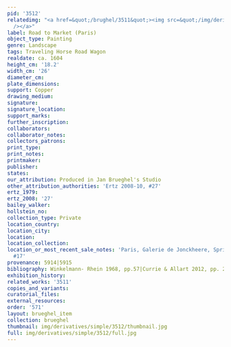 ```yaml
---
pid: '3512'
relatedimg: "<a href=&quot;/brughel/3511&quot;><img src=&quot;/img/derivatives/simple/3511/thumbnail.jpg&quot;
  /></a>"
label: Road to Market (Paris)
object_type: Painting
genre: Landscape
tags: Traveling Horse Road Wagon
realdate: ca. 1604
height_cm: '18.2'
width_cm: '26'
diameter_cm: 
plate_dimensions: 
support: Copper
drawing_medium: 
signature: 
signature_location: 
support_marks: 
further_inscription: 
collaborators: 
collaborator_notes: 
collectors_patrons: 
print_type: 
print_notes: 
printmaker: 
publisher: 
states: 
our_attribution: Produced in Jan Brueghel's Studio
other_attribution_authorities: 'Ertz 2008-10, #27'
ertz_1979: 
ertz_2008: '27'
bailey_walker: 
hollstein_no: 
collection_type: Private
location_country: 
location_city: 
location: 
location_collection: 
location_or_most_recent_sale_notes: 'Paris, Galerie de Jonckheere, Spring of 1993,
  #17'
provenance: 5914|5915
bibliography: Winkelmann- Rhein 1968, pp.57|Currie & Allart 2012, pp. 269
exhibition_history: 
related_works: '3511'
copies_and_variants: 
curatorial_files: 
external_resources: 
order: '571'
layout: brueghel_item
collection: brueghel
thumbnail: img/derivatives/simple/3512/thumbnail.jpg
full: img/derivatives/simple/3512/full.jpg
---
```

